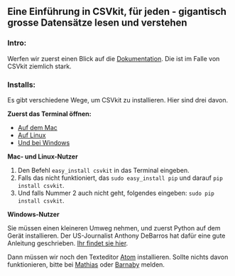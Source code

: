 ## Eine Einführung in CSVkit, für jeden - gigantisch grosse Datensätze lesen und verstehen

### Intro:

Werfen wir zuerst einen Blick auf die [Dokumentation](https://csvkit.readthedocs.io/en/1.0.2/index.html). Die ist im Falle von CSVkit ziemlich stark.

### Installs:

Es gibt verschiedene Wege, um CSVkit zu installieren. Hier sind
drei davon.

**Zuerst das Terminal öffnen:**

- [Auf dem Mac](https://www.youtube.com/watch?v=zw7Nd67_aFw)
- [Auf Linux](http://www.psychocats.net/ubuntu/terminal)
- [Und bei Windows](http://smallbusiness.chron.com/open-terminal-session-windows-7-56627.html)

**Mac- und Linux-Nutzer**

1. Den Befehl ```easy_install csvkit``` in das Terminal eingeben.
2. Falls das nicht funktioniert, das ```sudo easy_install pip``` und darauf ```pip install csvkit```.
3. Und falls Nummer 2 auch nicht geht, folgendes eingeben: ```sudo pip install csvkit```.

**Windows-Nutzer**

Sie müssen einen kleineren Umweg nehmen, und zuerst Python auf dem Gerät installieren. Der US-Journalist Anthony DeBarros hat dafür eine gute Anleitung geschrieben. [Ihr findet sie hier](http://www.anthonydebarros.com/2014/02/16/setting-up-python-in-windows-8-1/).


Dann müssen wir noch den Texteditor [Atom](https://atom.io/) installieren. Sollte nichts davon funktionieren, bitte bei [Mathias](mathias.born@bernerzeitung) oder [Barnaby](barnaby.skinner@sonntagszeitung.ch) melden.
